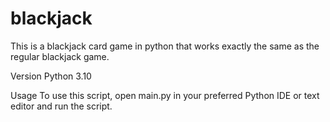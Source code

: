 # blackjack


This is a blackjack card game in python that works exactly the same as the regular blackjack game. 

Version Python 3.10

Usage To use this script, open main.py in your preferred Python IDE or text editor and run the script.
